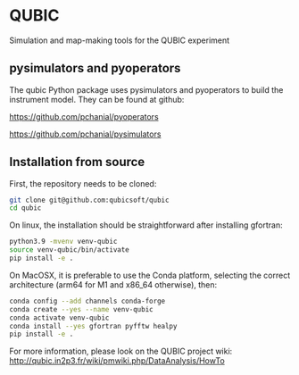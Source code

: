 # QUBIC

Simulation and map-making tools for the QUBIC experiment


## pysimulators and pyoperators

The qubic Python package uses pysimulators and pyoperators to build the instrument model. They can be found at github:

https://github.com/pchanial/pyoperators

https://github.com/pchanial/pysimulators


## Installation from source

First, the repository needs to be cloned:

```bash
git clone git@github.com:qubicsoft/qubic
cd qubic
```

On linux, the installation should be straightforward after installing gfortran:

```bash
python3.9 -mvenv venv-qubic
source venv-qubic/bin/activate
pip install -e .
```

On MacOSX, it is preferable to use the Conda platform, selecting the correct architecture (arm64 for M1 and x86_64 otherwise), then:

```bash
conda config --add channels conda-forge
conda create --yes --name venv-qubic
conda activate venv-qubic
conda install --yes gfortran pyfftw healpy
pip install -e .
```

For more information, please look on the QUBIC project wiki:
http://qubic.in2p3.fr/wiki/pmwiki.php/DataAnalysis/HowTo




